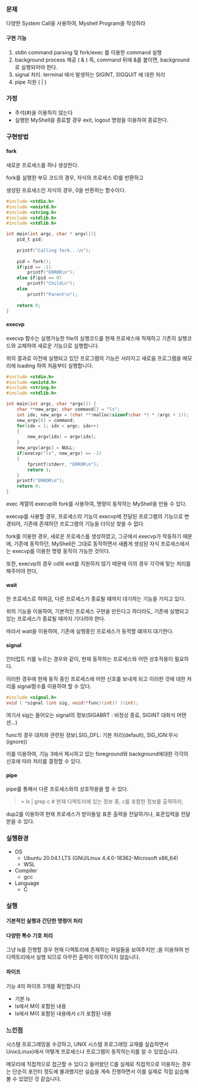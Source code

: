 ### 문제

다양한 System Call을 사용하여, Myshell Program을 작성하라

#### 구현 기능

1. stdin command parsing 및 fork/exec 를 이용한 command 실행
2. background process 제공 ( & ) 즉, command 뒤에 &를 붙이면, background 로 실행되어야 한다. 
3. signal 처리. terminal 에서 발생하는 SIGINT, SIGQUIT 에 대한 처리
4. pipe 지원 ( | )

### 가정

+ 주석(#)을 이용하지 않는다
+ 실행한 MyShell을 종료할 경우 exit, logout 명령을 이용하여 종료한다.

### 구현방법

#### fork

새로운 프로세스를 하나 생성한다.

fork를 실행한 부모 코드의 경우, 자식의 프로세스 ID를 반환하고

생성된 프로세스인 자식의 경우, 0을 반환하는 함수이다.

```c
#include <stdio.h> 
#include <unistd.h> 
#include <string.h> 
#include <stdlib.h>
#include <stdlib.h>

int main(int argc, char * argv[]){
    pid_t pid;
    
    printf("Calling fork...\n");
    
    pid = fork();
    if(pid == -1)
        printf("ERROR\n");
	else if(pid == 0)
        printf("Child\n");
	else
        printf("Parent\n");
    
    return 0;
}
```

#### execvp

execvp 함수는 실행가능한 file의 실행코드를 현재 프로세스에 적재하고 기존의 실행코드와 교체하여 새로운 기능으로 실행합니다.

위의 결과로 이전에 실행되고 있던 프로그램의 기능은 사라지고 새로움 프로그램을 메모리에 loading 하여 처음부터 실행합니다.

```c
#include <stdio.h> 
#include <unistd.h> 
#include <string.h> 
#include <stdlib.h>

int main(int argc, char *argv[]) { 
    char **new_argv; char command[] = "ls"; 
    int idx; new_argv = (char **)malloc(sizeof(char *) * (argc + 1));
    new_argv[0] = command;
    for(idx = 1; idx < argc; idx++) 
    { 
        new_argv[idx] = argv[idx]; 
    } 
    new_argv[argc] = NULL; 
    if(execvp("ls", new_argv) == -1) 
    {
        fprintf(stderr, "ERROR\n"); 
        return 1; 
    }
    printf("ERROR\n"); 
    return 0; 
}
```

exec 계열의 execvp와 fork를 사용하여, 명령이 동작하는 MyShell을 만들 수 있다.

execvp를 사용할 경우, 프로세스의 기능이 execvp에 전달된 프로그램의 기능으로 변경되어, 기존에 존재하던 프로그램의 기능을 더이상 찾을 수 없다.

fork를 이용한 경우, 새로운 프로세스를 생성하였고, 그곳에서 execvp가 작동하기 때문에, 기존에 동작하던, MyShell은 그대로 동작하면서 새롭게 생성된 자식 프로세스에서는 execvp를 이용한 명령 동작이 가능한 것이다.

또한, execvp의 경우 cd와 exit를 지원하지 않기 때문에 이의 경우 각각에 맞는 처리를 해주어야 한다,

#### wait

한 프로세스로 하여금, 다른 프로세스가 종료될 떄까지 대기하는 기능을 가지고 있다.

위의 기능을 이용하여, 기본적인 프로세스 구현을 만든다고 하더라도, 기존에 실행되고 있는 프로세스가 종료될 때까지 기다려야 한다.

따라서 wait을 이용하여, 기존에 실행중인 프로세스가 동작할 떄까지 대기한다.

#### signal

인터럽트 키를 누르는 경우와 같이, 현재 동작하는 프로세스와 어떤 상호작용이 필요하다.

이러한 경우에 현재 동작 중인 프로세스에 어떤 신호를 보내게 되고 이러한 것에 대한 처리를 signal함수를 이용하여 할 수 있다.

```c
#include <signal.h>
void ( *signal (int sig, void(*func)(int)) )(int);
```

여기서 sig는 들어오는 signal의 정보(SIGABRT : 비정상 종료, SIGINT 대화식 어텐션...)

func의 경우 대처와 관련된 정보(.SIG_DFL: 기본 처리(default), SIG_IGN:무시(ignore))

이를 이용하여, 기능 3에서 제시하고 있는 foreground와 background에대한 각각의 신호에 따라 처리를 결정할 수 있다.

#### pipe

pipe를 통해서 다른 프로세스와의 상호작용을 할 수 있다.

> \> ls | grep c # 현재 디렉토리에 있는 정보 중, c를 포함한 정보를 출력하라,

dup2를 이용하여 현재 프로세스가 받아들일 표준 출력을 전달하거나, 표준입력을 전달받을 수 있다.

### 실행환경

+ OS
  + Ubuntu 20.04.1 LTS (GNU/Linux 4.4.0-18362-Microsoft x86_64)
  + WSL
+ Compiler
  + gcc
+ Language
  + C

### 실행

#### 기본적인 실행과 간단한 명령어 처리

#### 다양한 특수 기호 처리

그냥 ls를 진행할 경우 현재 디렉토리에 존재하는 파일들을 보여주지만 ;을 이용하여 빈 디렉토리에서 실행 되므로 아무런 출력이 이루어지지 않습니다.

#### 파이프

기능 4의 파이프 3개를 확인합니다

+ 기본 ls
+ ls에서 M이 포함된 내용
+ ls에서 M이 포함된 내용에서 c가 포함된 내용

### 느낀점

시스템 프로그래밍을 수강하고, UNIX 시스템 프로그래밍 교재를 실습하면서 Unix(Linux)에서 어떻게 프로세스나 프로그램이 동작하는지를 알 수 있었습니다.

메모리에 직접적으로 접근할 수 있다고 들어왔던 C를 실제로 직접적으로 이용하는 경우는 단순히 포인터 정도에 불과했지만 실습을 계속 진행하면서 이를 실제로 직접 싨습해 볼 수 있었던 것 같습니다.


